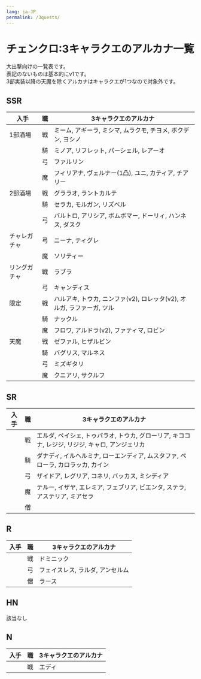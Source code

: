 ```yaml
---
lang: ja-JP
permalink: /3quests/
---
```


# チェンクロ:3キャラクエのアルカナ一覧

大出撃向けの一覧表です。  
表記のないものは基本的にv1です。  
3部実装以降の天魔を除くアルカナはキャラクエが1つなので対象外です。

## SSR

|入手|職|3キャラクエのアルカナ
|---|---|---
|1部酒場|戦|ミーム, アギーラ, ミシマ, ムラクモ, チヨメ, ボクデン, ヨシノ
||騎|ミノア, リフレット, パーシェル, レアーオ
||弓|ファルリン
||魔|フィリアナ, ヴェルナー(1凸), ユニ, カティア, チアリー
|2部酒場|戦|グララオ, ラントカルテ
||騎|セラカ, モルガン, リズベル
||弓|バルトロ, アリシア, ボムボマー, ドーリィ, ハンネス, ダスク
|チャレガチャ|弓|ニーナ, ティグレ
||魔|ソリティー
|リングガチャ|戦|ラブラ
||弓|キャンディス
|限定|戦|ハルアキ, トウカ, ニンファ(v2), ロレッタ(v2), オルガ, ラファーガ, ツル
||騎|ナックル
||魔|フロワ, アルドラ(v2), ファティマ, ロビン
|天魔|戦|ゼファル, ヒザルビン
||騎|バグリス, マルネス
||弓|ミズギタリ
||魔|クニアリ, サクルフ

## SR

|入手|職|3キャラクエのアルカナ
|---|---|---
||戦|エルダ, ペイシェ, トゥパラオ, トウカ, グローリア, キココナ, レジジ, リジジ, キャロ, アンジェリカ
||騎|ダナディ, イルヘルミナ, ローエンディア, ムスタファ, ペローラ, カロラッカ, カイン
||弓|ザイドア, レグリア, コネリ, バッカス, ミシディア
||魔|テルー, イザヤ, エレミア, フェブリア, ビエンタ, ステラ, アステリア, ミアセラ
||僧|

## R

|入手|職|3キャラクエのアルカナ
|---|---|---
||戦|ドミニック
||弓|フェイスレス, ラルダ, アンセルム
||僧|ラース

## HN

該当なし

## N

|入手|職|3キャラクエのアルカナ
|---|---|---
||戦|エディ
